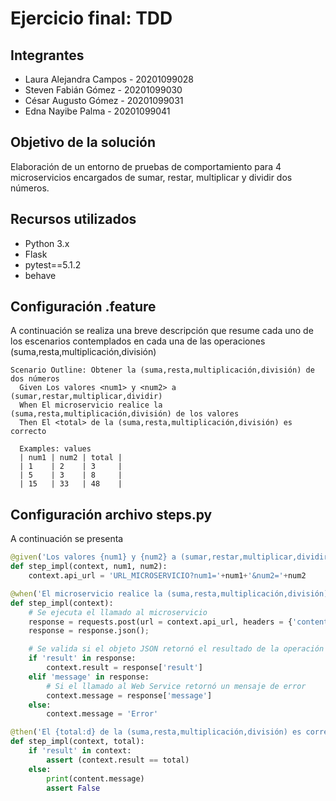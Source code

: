 # Ejercicio final: TDD

## Integrantes
* Laura Alejandra Campos - 20201099028
* Steven Fabián Gómez - 20201099030
* César Augusto Gómez - 20201099031
* Edna Nayibe Palma - 20201099041

## Objetivo de la solución
Elaboración de un entorno de pruebas de comportamiento para 4 microservicios encargados de sumar, restar, multiplicar y dividir dos números.

## Recursos utilizados
- Python 3.x
- Flask
- pytest==5.1.2
- behave

## Configuración .feature

A continuación se realiza una breve descripción que resume cada uno de los escenarios contemplados en cada una de las operaciones (suma,resta,multiplicación,división)

```feature
Scenario Outline: Obtener la (suma,resta,multiplicación,división) de dos números
  Given Los valores <num1> y <num2> a (sumar,restar,multiplicar,dividir)
  When El microservicio realice la (suma,resta,multiplicación,división) de los valores
  Then El <total> de la (suma,resta,multiplicación,división) es correcto

  Examples: values
  | num1 | num2 | total |
  | 1    | 2    | 3     |
  | 5    | 3    | 8     |
  | 15   | 33   | 48    |
```

## Configuración archivo steps.py

A continuación se presenta 

```py
@given('Los valores {num1} y {num2} a (sumar,restar,multiplicar,dividir)')
def step_impl(context, num1, num2):
    context.api_url = 'URL_MICROSERVICIO?num1='+num1+'&num2='+num2

@when('El microservicio realice la (suma,resta,multiplicación,división) de los valores')
def step_impl(context):
    # Se ejecuta el llamado al microservicio
    response = requests.post(url = context.api_url, headers = {'content-type': 'application/json'})
    response = response.json();

    # Se valida si el objeto JSON retornó el resultado de la operación
    if 'result' in response:
        context.result = response['result']
    elif 'message' in response:
        # Si el llamado al Web Service retornó un mensaje de error
        context.message = response['message']
    else:
        context.message = 'Error'

@then('El {total:d} de la (suma,resta,multiplicación,división) es correcto')
def step_impl(context, total):
    if 'result' in context:
        assert (context.result == total)
    else:
        print(content.message)
        assert False
```